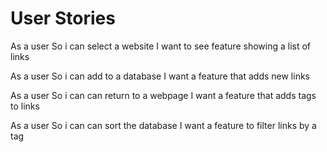 
# User Stories

As a user
So i can select a website
I want to see feature showing a list of links

As a user
So i can add to a database
I want a feature that adds new links

As a user
So i can can return to a webpage
I want a feature that adds tags to links

As a user
So i can can sort the database
I want a feature to filter links by a tag
